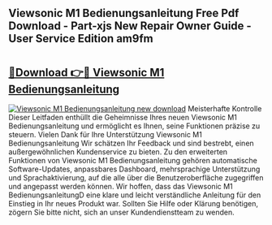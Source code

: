 ## Viewsonic M1 Bedienungsanleitung Free Pdf Download - Part-xjs New Repair Owner Guide - User Service Edition am9fm

# <h2><a href="http://df02k7j.blite.top/?on=Viewsonic+M1+Bedienungsanleitung">🔗Download 👉🔴 Viewsonic M1 Bedienungsanleitung</a></h2>

[![Viewsonic M1 Bedienungsanleitung new download](https://i.imgur.com/lujVjoI.png)](http://df02k7j.blite.top/?on=Viewsonic+M1+Bedienungsanleitung)
Meisterhafte Kontrolle Dieser Leitfaden enthüllt die Geheimnisse Ihres neuen Viewsonic M1 Bedienungsanleitung und ermöglicht es Ihnen, seine Funktionen präzise zu steuern. Vielen Dank für Ihre Unterstützung Viewsonic M1 Bedienungsanleitung Wir schätzen Ihr Feedback und sind bestrebt, einen außergewöhnlichen Kundenservice zu bieten. Zu den erweiterten Funktionen von Viewsonic M1 Bedienungsanleitung gehören automatische Software-Updates, anpassbares Dashboard, mehrsprachige Unterstützung und Sprachaktivierung, auf die alle über die Benutzeroberfläche zugegriffen und angepasst werden können. Wir hoffen, dass das Viewsonic M1 BedienungsanleitungD eine klare und leicht verständliche Anleitung für den Einstieg in Ihr neues Produkt war. Sollten Sie Hilfe oder Klärung benötigen, zögern Sie bitte nicht, sich an unser Kundendienstteam zu wenden.
